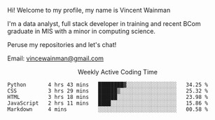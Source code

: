Hi! Welcome to my profile, my name is Vincent Wainman

I'm a data analyst, full stack developer in training and recent BCom graduate in MIS with a minor in computing science. 

Peruse my repositories and let's chat!

Email: vincewainman@gmail.com

<p align="center"> Weekly Active Coding Time </p>
<!--START_SECTION:waka-->

```text
Python       4 hrs 43 mins   ████████▓░░░░░░░░░░░░░░░░   34.25 %
CSS          3 hrs 29 mins   ██████▒░░░░░░░░░░░░░░░░░░   25.32 %
HTML         3 hrs 18 mins   ██████░░░░░░░░░░░░░░░░░░░   23.98 %
JavaScript   2 hrs 11 mins   ████░░░░░░░░░░░░░░░░░░░░░   15.86 %
Markdown     4 mins          ░░░░░░░░░░░░░░░░░░░░░░░░░   00.58 %
```

<!--END_SECTION:waka-->
